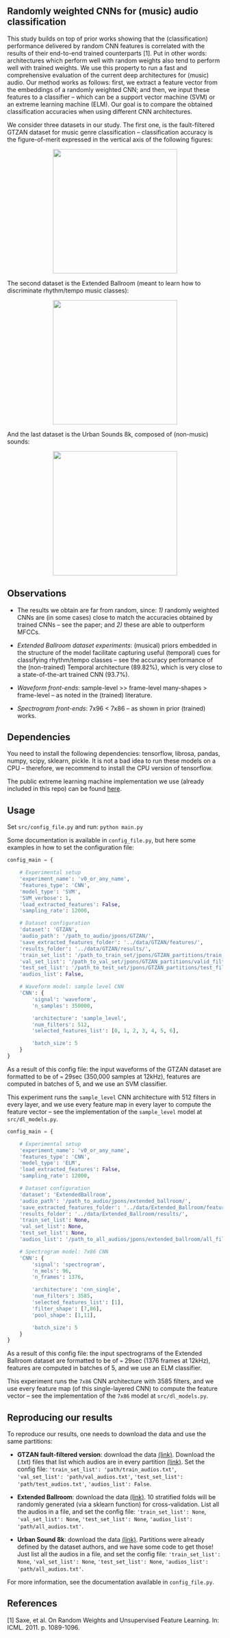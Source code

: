 ## Randomly weighted CNNs for (music) audio classification
This study builds on top of prior works showing that the (classification) performance delivered by random CNN features is correlated with the results of their end-to-end trained counterparts [1]. Put in other words: architectures which perform well with random weights also tend to perform well with trained weights. We use this property to run a fast and comprehensive evaluation of the current deep architectures for (music) audio. Our method works as follows: first, we extract a feature vector from the embeddings of a randomly weighted CNN; and then, we input these features to a classifier – which can be a support vector machine (SVM) or an extreme learning machine (ELM). Our goal is to compare the obtained classification accuracies when using different CNN architectures. 

We consider three datasets in our study. The first one, is the fault-filtered GTZAN dataset for music genre classification – classification accuracy is the figure-of-merit expressed in the vertical axis of the following figures:

<p align="center"><img src="img/GTZAN3500.png" height="290"></p>
The second dataset is the Extended Ballroom (meant to learn how to discriminate rhythm/tempo music classes):
<p align="center"><img src="img/Ball3500.png" height="290"></p>
And the last dataset is the Urban Sounds 8k, composed of (non-music) sounds:
<p align="center"><img src="img/us8k3500.png" height="290"></p>

## Observations

- The results we obtain are far from random, since: *1)* randomly weighted CNNs are (in some cases) close to match the accuracies obtained by trained CNNs – see the paper; and *2)* these are able to outperform MFCCs. 

- *Extended Ballroom dataset experiments*: (musical) priors embedded in the structure of the model facilitate capturing useful (temporal) cues for classifying rhythm/tempo classes – see the accuracy performance of the (non-trained) Temporal architecture (89.82%), which is very close to a state-of-the-art trained CNN (93.7%).

- *Waveform front-ends*: sample-level >> frame-level many-shapes > frame-level – as noted in the (trained) literature. 

- *Spectrogram front-ends*: 7x96 < 7x86 – as shown in prior (trained) works. 

## Dependencies
You need to install the following dependencies: tensorflow, librosa, pandas, numpy, scipy, sklearn, pickle. It is not a bad idea to run these models on a CPU – therefore, we recommend to install the CPU version of tensorflow.

The public extreme learning machine implementation we use (already included in this repo) can be found [here](https://github.com/zygmuntz/Python-ELM).

## Usage

Set `src/config_file.py` and run: `python main.py`

Some documentation is available in `config_file.py`, but here some examples in how to set the configuration file:

```python
config_main = {

    # Experimental setup
    'experiment_name': 'v0_or_any_name',
    'features_type': 'CNN',
    'model_type': 'SVM',
    'SVM_verbose': 1,
    'load_extracted_features': False,
    'sampling_rate': 12000,

    # Dataset configuration
    'dataset': 'GTZAN',
    'audio_path': '/path_to_audio/jpons/GTZAN/',
    'save_extracted_features_folder': '../data/GTZAN/features/',
    'results_folder': '../data/GTZAN/results/',
    'train_set_list': '/path_to_train_set/jpons/GTZAN_partitions/train_filtered.txt',
    'val_set_list': '/path_to_val_set/jpons/GTZAN_partitions/valid_filtered.txt',
    'test_set_list': '/path_to_test_set/jpons/GTZAN_partitions/test_filtered.txt',
    'audios_list': False,

    # Waveform model: sample level CNN
    'CNN': {
        'signal': 'waveform',
        'n_samples': 350000,

        'architecture': 'sample_level',
        'num_filters': 512,
        'selected_features_list': [0, 1, 2, 3, 4, 5, 6],

        'batch_size': 5
    }
}
```
As a result of this config file: the input waveforms of the GTZAN dataset are formatted to be of `≈` 29sec (350,000 samples at 12kHz), features are computed in batches of 5, and we use an SVM classifier.

This experiment runs the `sample_level` CNN architecture with 512 filters in every layer, and we use every feature map in every layer to compute the feature vector – see the implementation of the `sample_level` model at `src/dl_models.py`.

```python
config_main = {

    # Experimental setup
    'experiment_name': 'v0_or_any_name',
    'features_type': 'CNN',
    'model_type': 'ELM',
    'load_extracted_features': False,
    'sampling_rate': 12000,

    # Dataset configuration
    'dataset': 'ExtendedBallroom',
    'audio_path': '/path_to_audio/jpons/extended_ballroom/',
    'save_extracted_features_folder': '../data/Extended_Ballroom/features/',
    'results_folder': '../data/Extended_Ballroom/results/',
    'train_set_list': None,
    'val_set_list': None,
    'test_set_list': None,
    'audios_list': '/path_to_all_audios/jpons/extended_ballroom/all_files.txt',

    # Spectrogram model: 7x86 CNN
    'CNN': {
        'signal': 'spectrogram',
        'n_mels': 96,
        'n_frames': 1376,

        'architecture': 'cnn_single',
        'num_filters': 3585,
        'selected_features_list': [1],
        'filter_shape': [7,86],
        'pool_shape': [1,11],

        'batch_size': 5        
    }
}
```
As a result of this config file: the input spectrograms of the Extended Ballroom dataset are formatted to be of `≈` 29sec (1376 frames at 12kHz), features are computed in batches of 5, and we use an ELM classifier.

This experiment runs the `7x86` CNN architecture with 3585 filters, and we use every feature map (of this single-layered CNN) to compute the feature vector – see the implementation of the `7x86` model at `src/dl_models.py`.

## Reproducing our results

To reproduce our results, one needs to download the data and use the same partitions:

- **GTZAN fault-filtered version**: download the data [(link)](http://marsyasweb.appspot.com/download/data_sets/). Download the (.txt) files that list which audios are in every partition [(link)](https://github.com/jongpillee/music_dataset_split/tree/master/GTZAN_split). Set the config file: `'train_set_list': 'path/train_audios.txt'`, `'val_set_list': 'path/val_audios.txt'`, `'test_set_list': 'path/test_audios.txt'`, `'audios_list': False`.

- **Extended Ballroom**: download the data [(link)](http://anasynth.ircam.fr/home/media/ExtendedBallroom). 10 stratified folds will be randomly generated (via a sklearn function) for cross-validation. List all the audios in a file, and set the config file: `'train_set_list': None`, `'val_set_list': None`, `'test_set_list': None`, `'audios_list': 'path/all_audios.txt'`.

- **Urban Sound 8k**: download the data [(link)](https://serv.cusp.nyu.edu/projects/urbansounddataset/urbansound8k.html). Partitions were already defined by the dataset authors, and we have some code to get those! Just list all the audios in a file, and set the config file: `'train_set_list': None`, `'val_set_list': None`, `'test_set_list': None`, `'audios_list': 'path/all_audios.txt'`.

For more information, see the documentation available in `config_file.py`.

## References
[1] Saxe, et al. On Random Weights and Unsupervised Feature Learning. In: ICML. 2011. p. 1089-1096.
